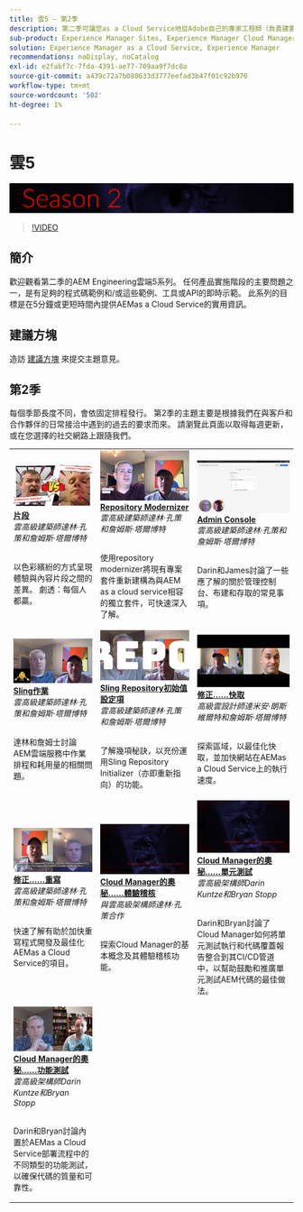 ```yaml
---
title: 雲5 — 第2季
description: 第二季可讓您as a Cloud Service地從Adobe自己的專家工程師（負責建置）及提供專家服務人員，了解Adobe Experience Manager(AEM)。
sub-product: Experience Manager Sites, Experience Manager Cloud Manager, Experience Manager Assets
solution: Experience Manager as a Cloud Service, Experience Manager
recommendations: noDisplay, noCatalog
exl-id: e2fabf7c-7fda-4391-ae77-709aa9f7dc0a
source-git-commit: a439c72a7b080633d3777eefad3b47f01c92b970
workflow-type: tm+mt
source-wordcount: '502'
ht-degree: 1%

---
```


# 雲5

![AEM Experts系列](./imgs/masthead-s2.png)
>[!VIDEO](https://video.tv.adobe.com/v/346567?quality=12&learn=on)

## 簡介

歡迎觀看第二季的AEM Engineering雲端5系列。 任何產品實施階段的主要問題之一，是有足夠的程式碼範例和/或這些範例、工具或API的即時示範。 此系列的目標是在5分鐘或更短時間內提供AEMas a Cloud Service的實用資訊。

## 建議方塊

造訪 [建議方塊](https://forms.office.com/r/74P5Xz4UH0) 來提交主題意見。

## 第2季

每個季節長度不同，會依固定排程發行。 第2季的主題主要是根據我們在與客戶和合作夥伴的日常接洽中遇到的過去的要求而來。 請瀏覽此頁面以取得每週更新，或在您選擇的社交網路上跟隨我們。

<table>
    <tr>
        <td>
            <a href="season-2/cloud5-experience-v-content-fragments.md">
                <img alt="片段" src="./imgs/s2/000-thumb.png"/>
            </a>
            <div>
                <a href="season-2/cloud5-experience-v-content-fragments.md"><strong>片段</strong></a>        
                <br/><em>雲高級建築師達林·孔策和詹姆斯·塔爾博特</em>
            </div>
            <p>
                <br/>
                以色彩繽紛的方式呈現體驗與內容片段之間的差異。 劇透：每個人都贏。
            </p>
        </td>   
         <td>
            <a href="season-2/cloud5-repo-modernizer.md">
                 <img alt="存放庫現代化工具" src="./imgs/s2/001-thumb.png"/>
            </a>
            <div>
                <a href="season-2/cloud5-repo-modernizer.md"><strong>Repository Modernizer</strong></a> 
               <br/><em>雲高級建築師達林·孔策和詹姆斯·塔爾博特</em>
            </div>
            <p>
                <br/>
                使用repository modernizer將現有專案套件重新建構為與AEM as a cloud service相容的獨立套件，可快速深入了解。
            </p>
         </td>
         <td>
            <a href="season-2/cloud5-admin-console.md">
                 <img alt="Admin Console" src="./imgs/s2/002-thumb.png"/>
            </a>
            <div>
                  <a href="season-2/cloud5-admin-console.md"><strong>Admin Console</strong></a>
               <br/><em>雲高級建築師達林·孔策和詹姆斯·塔爾博特</em>
            </div>
            <p>
            <br/>
               Darin和James討論了一些應了解的關於管理控制台、布建和存取的常見事項。
            </p>
         </td> 
  </tr>
  <tr>
         <td>
            <a href="season-2/cloud5-sling-job-scheduler.md">
                 <img alt="Sling 工作" src="./imgs/s2/003-thumb.png"/>
            </a>
            <div>
                  <a href="season-2/cloud5-sling-job-scheduler.md"><strong>Sling作業</strong></a>
               <br/><em>雲高級建築師達林·孔策和詹姆斯·塔爾博特</em>
            </div>
            <p>
            <br/>
               達林和詹姆士討論AEM雲端服務中作業排程和耗用量的相關問題。
            </p>
         </td> 
         <td>
            <a href="season-2/cloud5-repoinit.md">
                 <img alt="Repo初始值設定項(repointit)" src="./imgs/s2/004-thumb.png"/>
            </a>
            <div>
                  <a href="season-2/cloud5-repoinit.md"><strong>Sling Repository初始值設定項</strong></a>
               <br/><em>雲高級建築師達林·孔策和詹姆斯·塔爾博特</em>
            </div>
            <p>
            <br/>
              了解幾項秘訣，以充份運用Sling Repository Initializer（亦即重新指向）的功能。
            </p>
         </td>   
     <td>
            <a href="season-2/cloud5-fix-your-cache.md">
               <img alt="修正快取" src="./imgs/s2/005-thumb.png"/>
            </a>
      <div>
         <a href="season-2/cloud5-fix-your-cache.md"><strong>修正……快取</strong></a>
         <br/><em>高級雲設計師達米安·朗斯維爾特和詹姆斯·塔爾博特</em>
      </div>
      <p>
         <br/>
             探索區域，以最佳化快取，並加快網站在AEMas a Cloud Service上的執行速度。
      </p>
   </td> 
  </tr>
<tr>
   <td>
           <a href="season-2/cloud5-fix-your-rewrites.md">
               <img alt="修正……重寫" src="./imgs/s2/006-thumb.png"/>
            </a>
      <div>
            <a href="season-2/cloud5-fix-your-rewrites.md"><strong>修正……重寫</strong></a>
         <br/><em>雲高級建築師達林·孔策和詹姆斯·塔爾博特</em>
      </div>
      <p>
        <br/>
         快速了解有助於加快重寫程式開發及最佳化AEMas a Cloud Service的項目。
      </p>
     </td>   
     <td>
            <a href="season-2/cloud5-mocm-experience-audit.md">
               <img alt="Cloud Manager的奧秘……體驗稽核" src="./imgs/s2/007-thumb.png"/>
               </a>
      <div>
            <a href="season-2/cloud5-mocm-experience-audit.md"><strong>Cloud Manager的奧秘……體驗稽核</strong></a>
         <br/><em>與雲高級架構師達林·孔策合作</em>
      </div>
      <p>
        <br/>
        探索Cloud Manager的基本概念及其體驗稽核功能。
      </p>
   </td>
     <td>
            <a href="season-2/cloud5-mocm-unit-tests.md">
               <img alt="Cloud Manager的奧秘……單元測試" src="./imgs/s2/008-thumb.png"/>
            </a>
      <div>
            <a href="season-2/cloud5-mocm-unit-tests.md"><strong>Cloud Manager的奧秘……單元測試</strong></a>
         <br/><em>雲高級架構師Darin Kuntze和Bryan Stopp</em>
      </div>
      <p>
        <br/>
        Darin和Bryan討論了Cloud Manager如何將單元測試執行和代碼覆蓋報告整合到其CI/CD管道中，以幫助鼓勵和推廣單元測試AEM代碼的最佳做法。
      </p>
   </td> 
  </tr>
    <tr>
        <td>
               <a href="season-2/cloud5-mocm-functional-tests.md">
                   <img alt="Cloud Manager的奧秘……功能測試" src="./imgs/s2/009-thumb.png"/>
               </a>
            <div>
                <a href="season-2/cloud5-mocm-functional-tests.md"><strong>Cloud Manager的奧秘……功能測試</strong><br/></a>        
                <em>雲高級架構師Darin Kuntze和Bryan Stopp</em>
            </div>
            <p><br/>
                Darin和Bryan討論內置於AEMas a Cloud Service部署流程中的不同類型的功能測試，以確保代碼的質量和可靠性。
            </p>
        </td>
        <td></td>
        <td></td>
    </tr>
</table>
